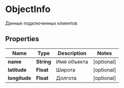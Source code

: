 

# ObjectInfo

Данные подключенных клиентов

## Properties

| Name | Type | Description | Notes |
|------------ | ------------- | ------------- | -------------|
|**name** | **String** | Имя объекта |  [optional] |
|**latitude** | **Float** | Широта |  [optional] |
|**longitude** | **Float** | Долгота |  [optional] |



